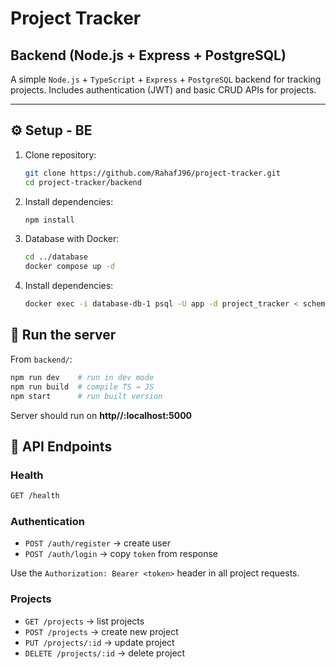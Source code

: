 # Project Tracker 

## Backend (Node.js + Express + PostgreSQL)

A simple `Node.js` + `TypeScript` + `Express` + `PostgreSQL` backend for tracking projects.
Includes authentication (JWT) and basic CRUD APIs for projects.

---


## ⚙️ Setup - BE

1. Clone repository:
   ```bash
   git clone https://github.com/RahafJ96/project-tracker.git
   cd project-tracker/backend
2. Install dependencies:
   ```bash
   npm install
3. Database with Docker:
   ```bash
   cd ../database
   docker compose up -d
4. Install dependencies:
   ```bash
   docker exec -i database-db-1 psql -U app -d project_tracker < schema.sql
## 🚀 Run the server
From `backend/`:
   ```bash
   npm run dev    # run in dev mode
   npm run build  # compile TS → JS
   npm start      # run built version
   ```
Server should run on **http//:localhost:5000**

## 🧪 API Endpoints
### Health
```bash
GET /health
```
### Authentication
- `POST /auth/register` → create user
- `POST /auth/login` → copy `token` from response

Use the `Authorization: Bearer <token>` header in all project requests.

### Projects
- `GET /projects` → list projects
- `POST /projects` → create new project
- `PUT /projects/:id` → update project
- `DELETE /projects/:id` → delete project
